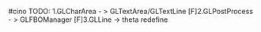 #cino
TODO:
1.GLCharArea - > GLTextArea/GLTextLine
[F]2.GLPostProcess - > GLFBOManager
[F]3.GLLine -> theta redefine